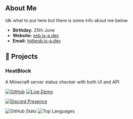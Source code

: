

## About Me
Idk what to put here but there is some info about me below
- **Birthday:** 25th June
- **Website:** [esb.is-a.dev](https://esb.is-a.dev)
- **Email:** [hi@esb.is-a.dev](mailto:hi@esb.is-a.dev)

## 🚀 Projects

### HeatBlock

A Minecraft server status checker with both UI and API

[![GitHub](https://img.shields.io/badge/GitHub-HeatBlock-181717?style=for-the-badge&logo=github&logoColor=white)](https://github.com/HeatBlock/HeatBlock)
[![Live Demo](https://img.shields.io/badge/Live_Demo-HeatBlock-0E1117?style=for-the-badge&logo=internet-explorer&logoColor=white)](https://heatblock.esb.is-a.dev)

[![Discord Presence](https://lanyard.cnrad.dev/api/1167825360151380032)](https://discord.com/users/1167825360151380032)


![GitHub Stats](https://github-readme-stats.vercel.app/api?username=EducatedSuddenBucket&show_icons=true&theme=dark)
![Top Languages](https://github-readme-stats.vercel.app/api/top-langs/?username=EducatedSuddenBucket&layout=compact&theme=dark)

